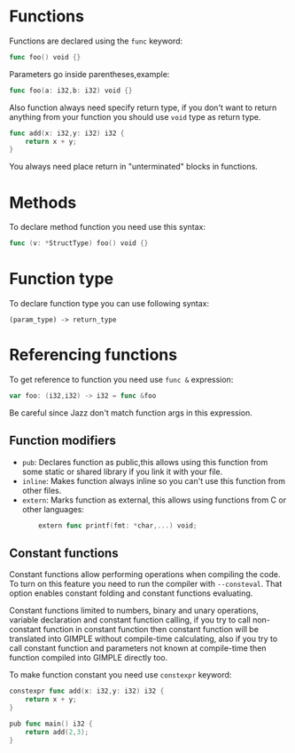# Functions

Functions are declared using the `func` keyword:
```go
func foo() void {}
```
Parameters go inside parentheses,example:
```go
func foo(a: i32,b: i32) void {}
```
Also function always need specify return type, if you don't want to return anything from your function you should use `void` type as return type.
```go
func add(x: i32,y: i32) i32 {
    return x + y;
}
```

You always need place return in "unterminated" blocks in functions.

# Methods

To declare method function you need use this syntax:
```go
func (v: *StructType) foo() void {}
```


# Function type
To declare function type you can use following syntax:
```
(param_type) -> return_type
```

# Referencing functions
To get reference to function you need use `func &` expression:
```go
var foo: (i32,i32) -> i32 = func &foo
```
Be careful since Jazz don't match function args in this expression.


## Function modifiers

- `pub`:
    Declares function as public,this allows using this function from some static or shared library if you link it with your file.
- `inline`:
    Makes function always inline so you can't use this function from other files.
- `extern`:
    Marks function as external, this allows using functions from C or other languages:
    ```go
        extern func printf(fmt: *char,...) void;
    ```

## Constant functions

Constant functions allow performing operations when compiling the code. To turn on this feature you need to run the compiler with `--consteval`. That option enables constant folding and constant functions evaluating.

Constant functions limited to numbers, binary and unary operations, variable declaration and constant function calling, if you try to call non-constant function in constant function then constant function will be translated into GIMPLE without compile-time calculating, also if you try to call constant function and parameters not known at compile-time then function compiled into GIMPLE directly too.

To make function constant you need use `constexpr` keyword:
```go
constexpr func add(x: i32,y: i32) i32 {
    return x + y;
}

pub func main() i32 {
    return add(2,3);
}
```